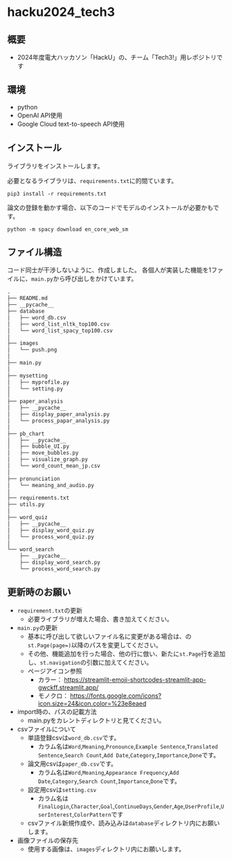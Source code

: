 # hacku2024_tech3

## 概要
- 2024年度電大ハッカソン「HackU」の、チーム「Tech3!」用レポジトリです

## 環境
- python
- OpenAI API使用
- Google Cloud text-to-speech API使用

## インストール
ライブラリをインストールします。

必要となるライブラリは、`requirements.txt`に的間ています。
```
pip3 install -r requirements.txt
```

論文の登録を動かす場合、以下のコードでモデルのインストールが必要かもです。
```
python -m spacy download en_core_web_sm
```

## ファイル構造
コード同士が干渉しないように、作成しました。
各個人が実装した機能を1ファイルに、`main.py`から呼び出しをかけています。

```txt 
.
├── README.md
├── __pycache__
├── database
│   ├── word_db.csv
│   ├── word_list_nltk_top100.csv
│   └── word_list_spacy_top100.csv
│
├── images
│   └── push.png
│
├── main.py
│
├── mysetting
│   ├── myprofile.py
│   └── setting.py
│
├── paper_analysis
│   ├── __pycache__
│   ├── display_paper_analysis.py
│   └── process_papar_analysis.py
│
├── pb_chart
│   ├── __pycache__
│   ├── bubble_UI.py
│   ├── move_bubbles.py
│   ├── visualize_graph.py
│   └── word_count_mean_jp.csv
│
├── pronunciation
│   └── meaning_and_audio.py
│
├── requirements.txt
├── utils.py
│
├── word_quiz
│   ├── __pycache__
│   ├── display_word_quiz.py
│   └── process_word_quiz.py
│
└── word_search
    ├── __pycache__
    ├── display_word_search.py
    └── process_word_search.py
```

## 更新時のお願い
- `requirement.txt`の更新
    - 必要ライブラリが増えた場合、書き加えてください。
- `main.py`の更新
    - 基本に呼び出して欲しいファイル名に変更がある場合は、の`st.Page(page=)`以降のパスを変更してください。
    - その他、機能追加を行った場合、他の行に倣い、新たに`st.Page`行を追加し、`st.navigation`の引数に加えてください。
    - ページアイコン参照
        - カラー： https://streamlit-emoji-shortcodes-streamlit-app-gwckff.streamlit.app/
        - モノクロ： https://fonts.google.com/icons?icon.size=24&icon.color=%23e8eaed
- import時の、パスの記載方法
    - main.pyをカレントディレクトリと見てください。
- csvファイルについて
    - 単語登録csvは`word_db.csv`です。
        - カラム名は`Word`,`Meaning`,`Pronounce`,`Example Sentence`,`Translated Sentence`,`Search Count`,`Add Date`,`Category`,`Importance`,`Done`です。
    - 論文用csvは`paper_db.csv`です。
        - カラム名は`Word`,`Meaning`,`Appearance Frequency`,`Add Date`,`Category`,`Search Count`,`Importance`,`Done`です。
    - 設定用csvは`setting.csv` 
        - カラム名は`FinalLogin`,`Character`,`Goal`,`ContinueDays`,`Gender`,`Age`,`UserProfile`,`UserInterest`,`ColorPattern`です
    - csvファイル新規作成や、読み込みは`database`ディレクトリ内にお願いします。
- 画像ファイルの保存先
    - 使用する画像は、`images`ディレクトリ内にお願いします。
